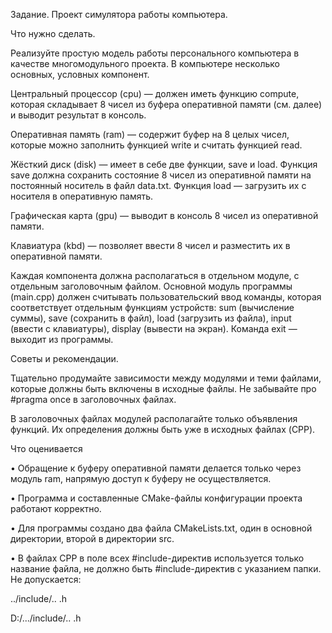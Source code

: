 Задание. Проект симулятора работы компьютера.

Что нужно сделать.

Реализуйте простую модель работы персонального компьютера в качестве многомодульного проекта. В компьютере несколько основных, условных компонент.

Центральный процессор (cpu) — должен иметь функцию compute, которая складывает 8 чисел из буфера оперативной памяти (см. далее) и выводит результат в консоль.

Оперативная память (ram) — содержит буфер на 8 целых чисел, которые можно заполнить функцией write и считать функцией read.

Жёсткий диск (disk) — имеет в себе две функции, save и load. Функция save должна сохранить состояние 8 чисел из оперативной памяти на постоянный носитель в файл data.txt. Функция load — загрузить их с носителя в оперативную память.

Графическая карта (gpu) — выводит в консоль 8 чисел из оперативной памяти.

Клавиатура (kbd) — позволяет ввести 8 чисел и разместить их в оперативной памяти.

Каждая компонента должна располагаться в отдельном модуле, с отдельным заголовочным файлом. Основной модуль программы (main.cpp) должен считывать пользовательский ввод команды, которая соответствует отдельным функциям устройств: sum (вычисление суммы), save (сохранить в файл), load (загрузить из файла), input (ввести с клавиатуры), display (вывести на экран). Команда exit — выходит из программы.

Советы и рекомендации.

Тщательно продумайте зависимости между модулями и теми файлами, которые должны быть включены в исходные файлы. Не забывайте про #pragma once в заголовочных файлах.

В заголовочных файлах модулей располагайте только объявления функций. Их определения должны быть уже в исходных файлах (CPP).

Что оценивается

•	Обращение к буферу оперативной памяти делается только через модуль ram, напрямую доступ к буферу не осуществляется.

•	Программа и составленные CMake-файлы конфигурации проекта работают корректно.

•	Для программы создано два файла CMakeLists.txt, один в основной директории, второй в директории src.

•	В файлах CPP в поле всех #include-директив используется только название файла, не должно быть #include-директив с указанием папки. Не допускается:

../include/.. .h

D:/.../include/.. .h

